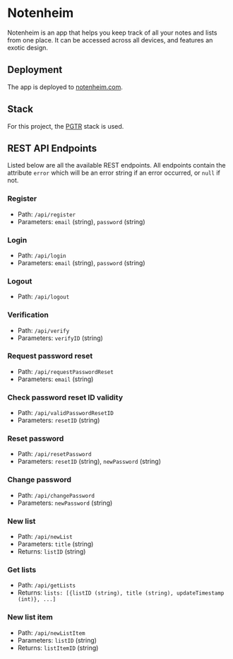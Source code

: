 # Notenheim

Notenheim is an app that helps you keep track of all your notes and lists from one place. It can be accessed across all devices, and features an exotic design.

## Deployment

The app is deployed to [notenheim.com](https://www.notenheim.com/).

## Stack

For this project, the [PGTR](https://github.com/WKHAllen/pgtr-sample-app) stack is used.

## REST API Endpoints

Listed below are all the available REST endpoints. All endpoints contain the attribute `error` which will be an error string if an error occurred, or `null` if not.

### Register

* Path: `/api/register`
* Parameters: `email` (string), `password` (string)

### Login

* Path: `/api/login`
* Parameters: `email` (string), `password` (string)

### Logout

* Path: `/api/logout`

### Verification

* Path: `/api/verify`
* Parameters: `verifyID` (string)

### Request password reset

* Path: `/api/requestPasswordReset`
* Parameters: `email` (string)

### Check password reset ID validity

* Path: `/api/validPasswordResetID`
* Parameters: `resetID` (string)

### Reset password

* Path: `/api/resetPassword`
* Parameters: `resetID` (string), `newPassword` (string)

### Change password

* Path: `/api/changePassword`
* Parameters: `newPassword` (string)

### New list

* Path: `/api/newList`
* Parameters: `title` (string)
* Returns: `listID` (string)

### Get lists

* Path: `/api/getLists`
* Returns: `lists: [{listID (string), title (string), updateTimestamp (int)}, ...]`

### New list item

* Path: `/api/newListItem`
* Parameters: `listID` (string)
* Returns: `listItemID` (string)
